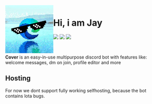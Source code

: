 <img src="./img/New Project.png" width="152" height="152" align="left">

# Hi, i am Jay
[![](https://shields.io/badge/twitter-follow---?logo=twitter&logoColor=ffffff&style=for-the-badge&colorA=2B2424&colorB=F5EDED)](https://twitter.com/devlift_)
[![](https://img.shields.io/discord/1065186413865357343?label=discord&logo=discord&logoColor=white&style=for-the-badge&colorA=2B2424&colorB=F5EDED)](https://discord.gg/pupnvCNbwN)
[![](https://img.shields.io/badge/discord.py-v2.1.0-A5CCFE?style=for-the-badge&logo=python&logoColor=white&colorA=2B2424&colorB=F5EDED)](https://github.com/Rapptz/discord.py/)

<br>

**Cover** is an easy-in-use multipurpose discord bot with features like:
welcome messages, dm on join, profile editor and more

## Hosting
For now we dont support fully working selfhosting, because the bot contains lota bugs.

